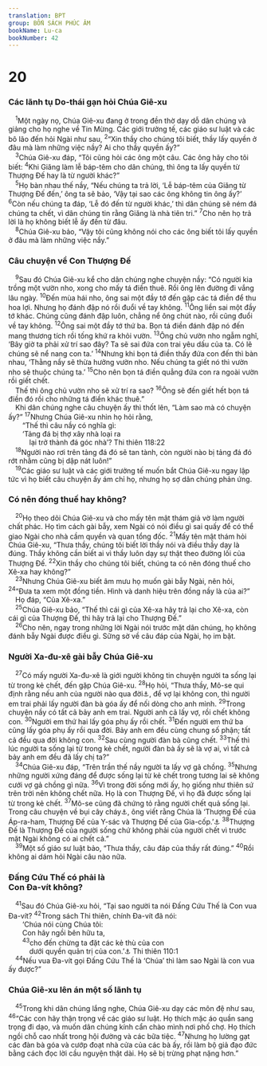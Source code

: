 ```yaml
---
translation: BPT
group: BỐN SÁCH PHÚC ÂM
bookName: Lu-ca 
bookNumber: 42
---
```


<div class="title"><h1>20</h1><h3>Các lãnh tụ Do-thái gạn hỏi Chúa Giê-xu</h3></div>
<span class="verse lu_20_1"> <sup>1</sup>Một ngày nọ, Chúa Giê-xu đang ở trong đền thờ dạy dỗ dân chúng và giảng cho họ nghe về Tin Mừng. Các giới trưởng tế, các giáo sư luật và các bô lão đến hỏi Ngài như sau,</span>
<span class="verse lu_20_2"><sup>2</sup>“Xin thầy cho chúng tôi biết, thầy lấy quyền ở đâu mà làm những việc nầy? Ai cho thầy quyền ấy?”<br/></span>
<span class="verse lu_20_3"> <sup>3</sup>Chúa Giê-xu đáp, “Tôi cũng hỏi các ông một câu. Các ông hãy cho tôi biết:</span>
<span class="verse lu_20_4"><sup>4</sup>Khi Giăng làm lễ báp-têm cho dân chúng, thì ông ta lấy quyền từ Thượng Đế hay là từ người khác?”<br/></span>
<span class="verse lu_20_5"> <sup>5</sup>Họ bàn nhau thế nầy, “Nếu chúng ta trả lời, ‘Lễ báp-têm của Giăng từ Thượng Đế đến,’ ông ta sẽ bảo, ‘Vậy tại sao các ông không tin ông ấy?’</span>
<span class="verse lu_20_6"><sup>6</sup>Còn nếu chúng ta đáp, ‘Lễ đó đến từ người khác,’ thì dân chúng sẽ ném đá chúng ta chết, vì dân chúng tin rằng Giăng là nhà tiên tri.”</span>
<span class="verse lu_20_7"><sup>7</sup>Cho nên họ trả lời là họ không biết lễ ấy đến từ đâu.<br/></span>
<span class="verse lu_20_8"> <sup>8</sup>Chúa Giê-xu bảo, “Vậy tôi cũng không nói cho các ông biết tôi lấy quyền ở đâu mà làm những việc nầy.”<br/></span>
<div class="title"><h3>Câu chuyện về Con Thượng Đế</h3></div>
<span class="verse lu_20_9"> <sup>9</sup>Sau đó Chúa Giê-xu kể cho dân chúng nghe chuyện nầy: “Có người kia trồng một vườn nho, xong cho mấy tá điền thuê. Rồi ông lên đường đi vắng lâu ngày.</span>
<span class="verse lu_20_10"><sup>10</sup>Đến mùa hái nho, ông sai một đầy tớ đến gặp các tá điền để thu hoa lợi. Nhưng họ đánh đập nó rồi đuổi về tay không.</span>
<span class="verse lu_20_11"><sup>11</sup>Ông liền sai một đầy tớ khác. Chúng cũng đánh đập luôn, chẳng nể ông chút nào, rồi cũng đuổi về tay không.</span>
<span class="verse lu_20_12"><sup>12</sup>Ông sai một đầy tớ thứ ba. Bọn tá điền đánh đập nó đến mang thương tích rồi tống khứ ra khỏi vườn.</span>
<span class="verse lu_20_13"><sup>13</sup>Ông chủ vườn nho ngẫm nghĩ, ‘Bây giờ ta phải xử trí sao đây? Ta sẽ sai đứa con trai yêu dấu của ta. Có lẽ chúng sẽ nể nang con ta.’</span>
<span class="verse lu_20_14"><sup>14</sup>Nhưng khi bọn tá điền thấy đứa con đến thì bàn nhau, ‘Thằng nầy sẽ thừa hưởng vườn nho. Nếu chúng ta giết nó thì vườn nho sẽ thuộc chúng ta.’</span>
<span class="verse lu_20_15"><sup>15</sup>Cho nên bọn tá điền quẳng đứa con ra ngoài vườn rồi giết chết.<br/> Thế thì ông chủ vườn nho sẽ xử trí ra sao?</span>
<span class="verse lu_20_16"><sup>16</sup>Ông sẽ đến giết hết bọn tá điền đó rồi cho những tá điền khác thuê.”<br/> Khi dân chúng nghe câu chuyện ấy thì thốt lên, “Làm sao mà có chuyện ấy?”</span>
<span class="verse lu_20_17"><sup>17</sup>Nhưng Chúa Giê-xu nhìn họ hỏi rằng,<br/>  “Thế thì câu nầy có nghĩa gì:<br/>  ‘Tảng đá bị thợ xây nhà loại ra<br/>   lại trở thành đá góc nhà’? Thi thiên 118:22<br/></span>
<span class="verse lu_20_18"> <sup>18</sup>Người nào rơi trên tảng đá đó sẽ tan tành, còn người nào bị tảng đá đó rớt nhằm cũng bị dập nát luôn!”<br/></span>
<span class="verse lu_20_19"> <sup>19</sup>Các giáo sư luật và các giới trưởng tế muốn bắt Chúa Giê-xu ngay lập tức vì họ biết câu chuyện ấy ám chỉ họ, nhưng họ sợ dân chúng phản ứng.<br/></span>
<div class="title"><h3>Có nên đóng thuế hay không?</h3></div>
<span class="verse lu_20_20"> <sup>20</sup>Họ theo dõi Chúa Giê-xu và cho mấy tên mật thám giả vờ làm người chất phác. Họ tìm cách gài bẫy, xem Ngài có nói điều gì sai quấy để có thể giao Ngài cho nhà cầm quyền và quan tổng đốc.</span>
<span class="verse lu_20_21"><sup>21</sup>Mấy tên mật thám hỏi Chúa Giê-xu, “Thưa thầy, chúng tôi biết lời thầy nói và điều thầy dạy là đúng. Thầy không cần biết ai vì thầy luôn dạy sự thật theo đường lối của Thượng Đế.</span>
<span class="verse lu_20_22"><sup>22</sup>Xin thầy cho chúng tôi biết, chúng ta có nên đóng thuế cho Xê-xa hay không?”<br/></span>
<span class="verse lu_20_23"> <sup>23</sup>Nhưng Chúa Giê-xu biết âm mưu họ muốn gài bẫy Ngài, nên hỏi,</span>
<span class="verse lu_20_24"><sup>24</sup>“Đưa ta xem một đồng tiền. Hình và danh hiệu trên đồng nầy là của ai?”<br/> Họ đáp, “Của Xê-xa.”<br/></span>
<span class="verse lu_20_25"> <sup>25</sup>Chúa Giê-xu bảo, “Thế thì cái gì của Xê-xa hãy trả lại cho Xê-xa, còn cái gì của Thượng Đế, thì hãy trả lại cho Thượng Đế.”<br/></span>
<span class="verse lu_20_26"> <sup>26</sup>Cho nên, ngay trong những lời Ngài nói trước mặt dân chúng, họ không đánh bẫy Ngài được điều gì. Sững sờ về câu đáp của Ngài, họ im bặt.<br/></span>
<div class="title"><h3>Người Xa-đu-xê gài bẫy Chúa Giê-xu</h3></div>
<span class="verse lu_20_27"> <sup>27</sup>Có mấy người Xa-đu-xê là giới người không tin chuyện người ta sống lại từ trong kẻ chết, đến gặp Chúa Giê-xu.</span>
<span class="verse lu_20_28"><sup>28</sup>Họ hỏi, “Thưa thầy, Mô-se qui định rằng nếu anh của người nào qua đời<a data-toggle="tooltip" data-placement="bottom" title="Xem Phục 25:5, 6.">⚓</a>, để vợ lại không con, thì người em trai phải lấy người đàn bà góa ấy để nối dòng cho anh mình.</span>
<span class="verse lu_20_29"><sup>29</sup>Trong chuyện nầy có tất cả bảy anh em trai. Người anh cả lấy vợ, rồi chết không con.</span>
<span class="verse lu_20_30"><sup>30</sup>Người em thứ hai lấy góa phụ ấy rồi chết.</span>
<span class="verse lu_20_31"><sup>31</sup>Đến người em thứ ba cũng lấy góa phụ ấy rồi qua đời. Bảy anh em đều cùng chung số phận; tất cả đều qua đời không con.</span>
<span class="verse lu_20_32"><sup>32</sup>Sau cùng người đàn bà cũng chết.</span>
<span class="verse lu_20_33"><sup>33</sup>Thế thì lúc người ta sống lại từ trong kẻ chết, người đàn bà ấy sẽ là vợ ai, vì tất cả bảy anh em đều đã lấy chị ta?”<br/></span>
<span class="verse lu_20_34"> <sup>34</sup>Chúa Giê-xu đáp, “Trên trần thế nầy người ta lấy vợ gả chồng.</span>
<span class="verse lu_20_35"><sup>35</sup>Nhưng những người xứng đáng để được sống lại từ kẻ chết trong tương lai sẽ không cưới vợ gả chồng gì nữa.</span>
<span class="verse lu_20_36"><sup>36</sup>Vì trong đời sống mới ấy, họ giống như thiên sứ trên trời nên không chết nữa. Họ là con Thượng Đế, vì họ đã được sống lại từ trong kẻ chết.</span>
<span class="verse lu_20_37"><sup>37</sup>Mô-se cũng đã chứng tỏ rằng người chết quả sống lại. Trong câu chuyện về bụi cây cháy<a data-toggle="tooltip" data-placement="bottom" title="Xem Xuất 3:1-12 trong Cựu Ước.">⚓</a>, ông viết rằng Chúa là ‘Thượng Đế của Áp-ra-ham, Thượng Đế của Y-sác và Thượng Đế của Gia-cốp.’<a data-toggle="tooltip" data-placement="bottom" title="Câu nầy trích trong Xuất 3:6.">⚓</a></span>
<span class="verse lu_20_38"><sup>38</sup>Thượng Đế là Thượng Đế của người sống chứ không phải của người chết vì trước mặt Ngài không có ai chết cả.”<br/></span>
<span class="verse lu_20_39"> <sup>39</sup>Một số giáo sư luật bảo, “Thưa thầy, câu đáp của thầy rất đúng.”</span>
<span class="verse lu_20_40"><sup>40</sup>Rồi không ai dám hỏi Ngài câu nào nữa.<br/></span>
<div class="title"><h3>Đấng Cứu Thế có phải là<br/>Con Đa-vít không?</h3></div>
<span class="verse lu_20_41"> <sup>41</sup>Sau đó Chúa Giê-xu hỏi, “Tại sao người ta nói Đấng Cứu Thế là Con vua Đa-vít?</span>
<span class="verse lu_20_42"><sup>42</sup>Trong sách Thi thiên, chính Đa-vít đã nói:<br/>  ‘Chúa nói cùng Chúa tôi:<br/>  Con hãy ngồi bên hữu ta,<br/></span>
<span class="verse lu_20_43">  <sup>43</sup>cho đến chừng ta đặt các kẻ thù của con<br/>   dưới quyền quản trị của con.’<a data-toggle="tooltip" data-placement="bottom" title="Nguyên văn, “cho đến chừng ta đặt mọi kẻ thù con làm bệ chân cho con.”">⚓</a> Thi thiên 110:1<br/></span>
<span class="verse lu_20_44"> <sup>44</sup>Nếu vua Đa-vít gọi Đấng Cứu Thế là ‘Chúa’ thì làm sao Ngài là con vua ấy được?”<br/></span>
<div class="title"><h3>Chúa Giê-xu lên án một số lãnh tụ</h3></div>
<span class="verse lu_20_45"> <sup>45</sup>Trong khi dân chúng lắng nghe, Chúa Giê-xu dạy các môn đệ như sau,</span>
<span class="verse lu_20_46"><sup>46</sup>“Các con hãy thận trọng về các giáo sư luật. Họ thích mặc áo quần sang trọng đi dạo, và muốn dân chúng kính cẩn chào mình nơi phố chợ. Họ thích ngồi chỗ cao nhất trong hội đường và các bữa tiệc.</span>
<span class="verse lu_20_47"><sup>47</sup>Nhưng họ lường gạt các đàn bà góa và cướp đoạt nhà cửa của các bà ấy, rồi làm bộ giả đạo đức bằng cách đọc lời cầu nguyện thật dài. Họ sẽ bị trừng phạt nặng hơn.”<br/></span>
